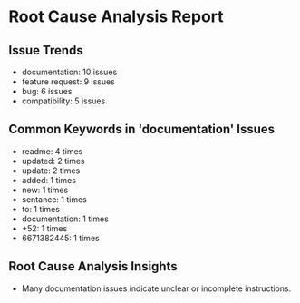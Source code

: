 # Root Cause Analysis Report

## Issue Trends
- documentation: 10 issues
- feature request: 9 issues
- bug: 6 issues
- compatibility: 5 issues

## Common Keywords in 'documentation' Issues
- readme: 4 times
- updated: 2 times
- update: 2 times
- added: 1 times
- new: 1 times
- sentance: 1 times
- to: 1 times
- documentation: 1 times
- +52: 1 times
- 6671382445: 1 times

## Root Cause Analysis Insights
- Many documentation issues indicate unclear or incomplete instructions.